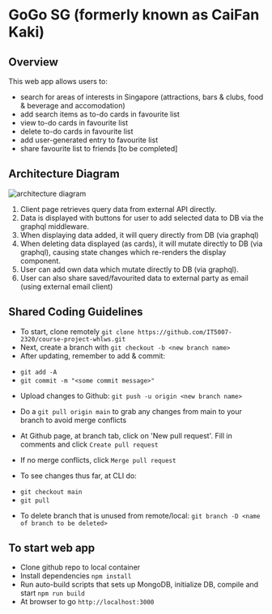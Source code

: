 ﻿# GoGo SG (formerly known as CaiFan Kaki)

## Overview
This web app allows users to:
* search for areas of interests in Singapore (attractions, bars & clubs, food & beverage and  accomodation)
* add search items as to-do cards in favourite list
* view to-do cards in favourite list
* delete to-do cards in favourite list
* add user-generated entry to favourite list
* share favourite list to friends [to be completed]

## Architecture Diagram
![architecture diagram](https://github.com/IT5007-2320/course-project-whlws/blob/main/ui/src/assets/gogosgv2.png)
1. Client page retrieves query data from external API directly.
2. Data is displayed with buttons for user to add selected data to DB via the graphql middleware.
3. When displaying data added, it will query directly from DB (via graphql)
4. When deleting data displayed (as cards), it will mutate directly to DB (via graphql), causing state changes which re-renders the display component.
5. User can add own data which mutate directly to DB (via graphql).
6. User can also share saved/favourited data to external party as email (using external email client)  

## Shared Coding Guidelines
* To start, clone remotely ```git clone https://github.com/IT5007-2320/course-project-whlws.git```
* Next, create a branch with ```git checkout -b <new branch name>```
* After updating, remember to add & commit:
- ```git add -A``` 
- ``git commit -m "<some commit message>"``
* Upload changes to Github: ``git push -u origin <new branch name>``
* Do a ``git pull origin main`` to grab any changes from main to your branch to avoid merge conflicts
* At Github page, at branch tab, click on 'New pull request'. Fill in comments and click ``Create pull request``
* If no merge conflicts, click ``Merge pull request``

* To see changes thus far, at CLI do:
- ``git checkout main``
- ``git pull``
* To delete branch that is unused from remote/local: ``git branch -D <name of branch to be deleted>``

## To start web app
* Clone github repo to local container
* Install dependencies ``npm install``
* Run auto-build scripts that sets up MongoDB, initialize DB, compile and start ``npm run build``
* At browser to go ``http://localhost:3000``




